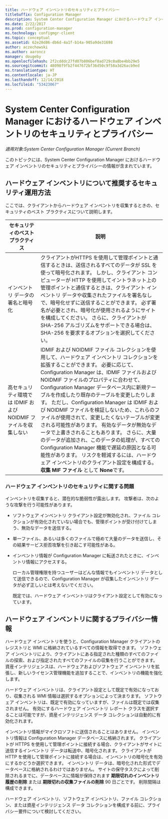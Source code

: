 ```yaml
---
title: ハードウェア インベントリのセキュリティとプライバシー
titleSuffix: Configuration Manager
description: System Center Configuration Manager におけるハードウェア インベントリのセキュリティとプライバシーの情報を確認します。
ms.date: 2/22/2017
ms.prod: configuration-manager
ms.technology: configmgr-client
ms.topic: conceptual
ms.assetid: 62e20d86-db6d-4a1f-b14a-905a9de31698
author: aczechowski
ms.author: aaroncz
manager: dougeby
ms.openlocfilehash: 2f2cdddc27fd07b806bef8ad729c0a8be4bb29e5
ms.sourcegitcommit: 48098f9fb2f447672bf36d50c9f58a3d26acb9ed
ms.translationtype: HT
ms.contentlocale: ja-JP
ms.lasthandoff: 12/14/2018
ms.locfileid: "53423067"
---
```

# <a name="security-and-privacy-for-hardware-inventory-in-system-center-configuration-manager"></a>System Center Configuration Manager におけるハードウェア インベントリのセキュリティとプライバシー

*適用対象:System Center Configuration Manager (Current Branch)*

このトピックには、System Center Configuration Manager におけるハードウェア インベントリのセキュリティとプライバシーの情報が含まれています。  

##  <a name="BKMK_Security_HardwareInventory"></a> ハードウェア インベントリについて推奨するセキュリティ運用方法  
 ここでは、クライアントからハードウェア インベントリを収集するときの、セキュリティのベスト プラクティスについて説明します。  

|セキュリティのベスト プラクティス|説明|  
|----------------------------|----------------------|  
|インベントリ データの署名と暗号化|クライアントがHTTPS を使用して管理ポイントと通信するときは、送信されるすべてのデータが SSL を使って暗号化されます。 しかし、クライアント コンピューターが HTTP を使用してイントラネット上の管理ポイントと通信するときは、クライアント インベントリ データや収集されたファイルを署名なしで、暗号化せずに送信することができます。 必ず署名が必要とされ、暗号化が使用されるようにサイトを構成してください。 さらに、クライアントが SHA-256 アルゴリズムをサポートできる場合は、SHA-256 を要求するオプションを選択してください。|  
|高セキュリティ環境では IDMIF および NOIDMIF ファイルを収集しない|IDMIF および NOIDMIF ファイル コレクションを使用して、ハードウェア インベントリ コレクションを拡張することができます。 必要に応じて、Configuration Manager は、IDMIF ファイルおよび NOIDMIF ファイルのプロパティに合わせて、Configuration Manager データベース内に新規テーブルを作成したり既存のテーブルを変更したりします。 ただし、Configuration Manager は IDMIF および NOIDMIF ファイルを検証しないため、これらのファイルが使用されて、変更したくないテーブルが変更される可能性があります。 有効なデータが無効なデータで上書きされることもあります。 さらに、大量のデータが追加され、このデータの処理が、すべての Configuration Manager 機能で遅延の原因となる可能性があります。 リスクを軽減するには、ハードウェア インベントリのクライアント設定を構成する。 **収集 MIF ファイル** として **None**です。|  

### <a name="security-issues-for-hardware-inventory"></a>ハードウェア インベントリのセキュリティに関する問題  
 インベントリを収集すると、潜在的な脆弱性が露出します。 攻撃者は、次のような攻撃を行う可能性があります。  

- ソフトウェア インベントリ クライアント設定が無効化され、ファイル コレクションが有効化されていない場合でも、管理ポイントが受け付けてしまう、無効なデータを送信する。  

- 単一ファイル、あるいは多くのファイルで極めて大量のデータを送信し、その結果サービス拒否攻撃を引き起こす可能性がある。  

- インベントリ情報が Configuration Manager に転送されたときに、インベントリ情報にアクセスする。  

  ローカル管理権限を持つユーザーはどんな情報でもインベントリ データとして送信できるので、Configuration Manager が収集したインベントリ データが必ず正しいとは考えないでください。  

  既定では、ハードウェア インベントリはクライアント設定として有効になっています。  

##  <a name="BKMK_Privacy_HardwareInventory"></a> ハードウェア インベントリに関するプライバシー情報  
 ハードウェア インベントリを使うと、Configuration Manager クライアントのレジストリと WMI に格納されているすべての情報を取得できます。 ソフトウェア インベントリにより、クライアントにある指定された種類のすべてのファイルの探索、および指定されたすべてのファイルの収集を行うことができます。 資産インテリジェンスは、ハードウェアおよびソフトウェア インベントリを拡張し、新しいライセンス管理機能を追加することで、インベントリの機能を強化します。  

 ハードウェア インベントリは、クライアント設定として既定で有効になっており、収集される WMI 情報は選択するオプションによって決まります。 ソフトウェア インベントリは、既定で有効になっていますが、ファイルは既定では収集されません。 有効にするハードウェア インベントリ レポート クラスを選択することは可能ですが、資産インテリジェンス データ コレクションは自動的に有効化されます。  

 インベントリ情報がマイクロソフトに送信されることはありません。 インベントリ情報は Configuration Manager データベースに格納されます。 クライアントが HTTPS を使用して管理ポイントに接続する場合、クライアントがサイトに送信するインベントリ データは転送中、暗号化されます。 クライアントが HTTP を使用して管理ポイントに接続する場合は、インベントリの暗号化を有効にするかどうか選択できます。 インベントリ データは、暗号化された形式でデータベースに格納されるわけではありません。 サイトの保守タスクによって削除されるまでに、データベースに情報が保持されます **期限切れのインベントリ履歴の削除** または **期限切れの収集ファイルの削除** 90 日ごとです。 削除間隔は構成できます。  

 ハードウェア インベントリ、ソフトウェア インベントリ、ファイル コレクション、または資産インテリジェンス データ コレクションを構成する前に、プライバシー要件について検討してください。  
